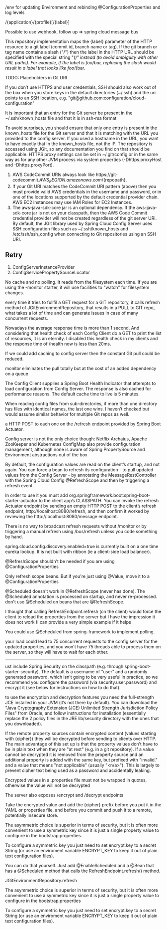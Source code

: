 /env for updating Environment and rebinding @ConfigurationProperties and log levels

/{application}/{profile}[/{label}]

Possible to use webhook, follow up => spring cloud message bus

This repository implementation maps the {label} parameter of the HTTP resource to a git label (commit id, branch name or tag). If the git branch or tag name contains a slash ("/") then the label in the HTTP URL should be specified with the special string "(_)" instead (to avoid ambiguity with other URL paths). For example, if the label is foo/bar, replacing the slash would result in a label that looks like foo(_)bar.

TODO: Placeholders in Git URI

If you don’t use HTTPS and user credentials, SSH should also work out of the box when you store keys in the default directories (~/.ssh) and the uri points to an SSH location, e.g. "git@github.com:configuration/cloud-configuration"

It is important that an entry for the Git server be present in the ~/.ssh/known_hosts file and that it is in ssh-rsa format

To avoid surprises, you should ensure that only one entry is present in the known_hosts file for the Git server and that it is matching with the URL you provided to the config server. If you used a hostname in the URL, you want to have exactly that in the known_hosts file, not the IP. The repository is accessed using JGit, so any documentation you find on that should be applicable. HTTPS proxy settings can be set in ~/.git/config or in the same way as for any other JVM process via system properties (-Dhttps.proxyHost and -Dhttps.proxyPort).

1. AWS CodeCommit URIs always look like https://git-codecommit.${AWS_REGION}.amazonaws.com/${repopath}.
2. If your Git URI matches the CodeCommit URI pattern (above) then you must provide valid AWS credentials in the username and password, or in one of the locations supported by the default credential provider chain. AWS EC2 instances may use IAM Roles for EC2 Instances.
3. The aws-java-sdk-core jar is an optional dependency. If the aws-java-sdk-core jar is not on your classpath, then the AWS Code Commit credential provider will not be created regardless of the git server URI.
By default, the JGit library used by Spring Cloud Config Server uses SSH configuration files such as ~/.ssh/known_hosts and /etc/ssh/ssh_config when connecting to Git repositories using an SSH URI.

Retry
----------
1. ConfigServerInstanceProvider
2. ConfigServicePropertySourceLocator

No cache and no polling. It reads from the filesystem each time. If you are using the -monitor starter, it will use facilities to "watch" for filesystem changes.

every time it tries to fullfil a GET request for a GIT repository, it calls refresh method of JGitEnvironmentRepository, that results in a PULL to GIT repo, what takes a lot of time and can generate issues in case of many concurrent requests.

Nowadays the average response time is more than 1 second. And considering that health check of each Config Client do a GET to print the list of resources, it is an eternity. I disabled this health check in my clients and the response time of /health now is less than 20ms.

 If we could add caching to config server then the constant Git pull could be reduced. 

monitor eliminates the pull totally but at the cost of an added dependency on a queue

The Config Client supplies a Spring Boot Health Indicator that attempts to load configuration from Config Server. The response is also cached for performance reasons. The default cache time to live is 5 minutes.

When reading config files from sub-directories, if more than one directory has files with identical names, the last one wins. I haven’t checked but would assume similar behavior for multiple Git repos as well.

a HTTP POST to each one on the /refresh endpoint provided by Spring Boot Actuator.

Config server is not the only choice though: Netflix Archaius, Apache ZooKeeper and Kubernetes ConfigMap also provide configuration management, although none is aware of Spring PropertySource and Environment abstractions out of the box

By default, the configuration values are read on the client’s startup, and not again. You can force a bean to refresh its configuration - to pull updated values from the Config Server - by annotating the MessageRestController with the Spring Cloud Config @RefreshScope and then by triggering a refresh event.

In order to use it you must add org.springframework.boot:spring-boot-starter-actuator to the client app’s CLASSPATH. You can invoke the refresh Actuator endpoint by sending an empty HTTP POST to the client’s refresh endpoint, http://localhost:8080/refresh, and then confirm it worked by reviewing the http://localhost:8080/message endpoint.

There is no way to broadcast refresh requests without /monitor or by triggering a manual refresh using /bus/refresh unless you code something by hand.

spring.cloud.config.discovery.enabled=true is currently built on a one time eureka lookup. It is not built with ribbon (ie a client-side load balancer).

@RefreshScope shouldn't be needed if you are using @ConfigurationProperties

Only refresh scope beans. But if you're just using @Value, move it to a @ConfigurationProperties

@Scheduled doesn't work in @RefreshScope (never has done). The @Scheduled annotation is processed on startup, and never re-processed.
don't use @Scheduled on beans that are @RefreshScope.

I thought that calling RefreshEndpoint.refresh (on the client) would force the client to reload the properties from the server but I have the impression it does not work (I can provide a very simple example if it helps

You could use @Scheduled from spring-framework to implement polling.

your load could lead to 75 concurrent requests to the config server for the updated properties, and you won't have 75 threads able to process them on the server, so they will have to wait for each other.



-------
ust include Spring Security on the classpath (e.g. through spring-boot-starter-security). The default is a username of "user" and a randomly generated password, which isn’t going to be very useful in practice, so we recommend you configure the password (via security.user.password) and encrypt it (see below for instructions on how to do that).

to use the encryption and decryption features you need the full-strength JCE installed in your JVM (it’s not there by default). You can download the "Java Cryptography Extension (JCE) Unlimited Strength Jurisdiction Policy Files" from Oracle, and follow instructions for installation (essentially replace the 2 policy files in the JRE lib/security directory with the ones that you downloaded).

If the remote property sources contain encrypted content (values starting with {cipher}) they will be decrypted before sending to clients over HTTP. The main advantage of this set up is that the property values don’t have to be in plain text when they are "at rest" (e.g. in a git repository). If a value cannot be decrypted it is removed from the property source and an additional property is added with the same key, but prefixed with "invalid." and a value that means "not applicable" (usually "<n/a>"). This is largely to prevent cipher text being used as a password and accidentally leaking.

Encrypted values in a .properties file must not be wrapped in quotes, otherwise the value will not be decrypted

The server also exposes /encrypt and /decrypt endpoints

Take the encrypted value and add the {cipher} prefix before you put it in the YAML or properties file, and before you commit and push it to a remote, potentially insecure store.

The asymmetric choice is superior in terms of security, but it is often more convenient to use a symmetric key since it is just a single property value to configure in the bootstrap.properties.

To configure a symmetric key you just need to set encrypt.key to a secret String (or use an enviroment variable ENCRYPT_KEY to keep it out of plain text configuration files).

You can do that yourself. Just add @EnableScheduled and a @Bean that has a @Scheduled method that calls the RefreshEndpoint.refresh() method.

JGitEnvironmentRepository.refresh 

 The asymmetric choice is superior in terms of security, but it is often more convenient to use a symmetric key since it is just a single property value to configure in the bootstrap.properties

To configure a symmetric key you just need to set encrypt.key to a secret String (or use an enviroment variable ENCRYPT_KEY to keep it out of plain text configuration files).


